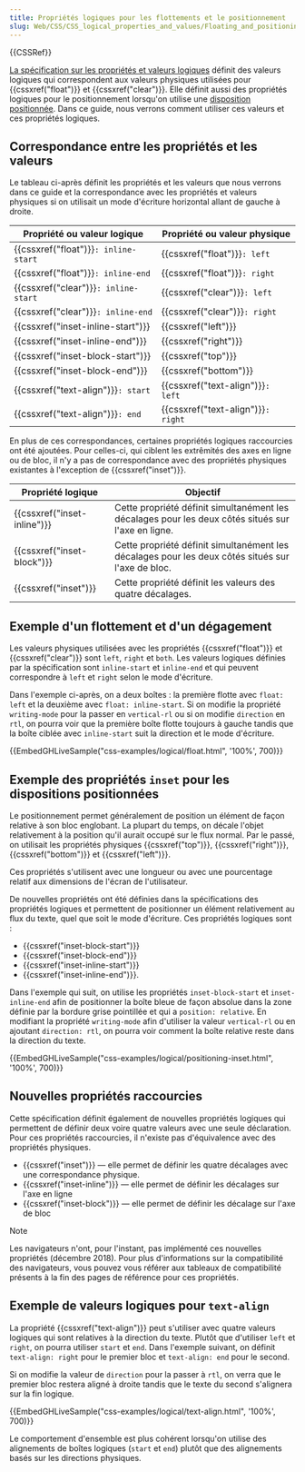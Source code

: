 ```yaml
---
title: Propriétés logiques pour les flottements et le positionnement
slug: Web/CSS/CSS_logical_properties_and_values/Floating_and_positioning
---
```


{{CSSRef}}

[La spécification sur les propriétés et valeurs logiques](https://drafts.csswg.org/css-logical/) définit des valeurs logiques qui correspondent aux valeurs physiques utilisées pour {{cssxref("float")}} et {{cssxref("clear")}}. Elle définit aussi des propriétés logiques pour le positionnement lorsqu'on utilise une [disposition positionnée](/fr/docs/Web/CSS/CSS_Positioning). Dans ce guide, nous verrons comment utiliser ces valeurs et ces propriétés logiques.

## Correspondance entre les propriétés et les valeurs

Le tableau ci-après définit les propriétés et les valeurs que nous verrons dans ce guide et la correspondance avec les propriétés et valeurs physiques si on utilisait un mode d'écriture horizontal allant de gauche à droite.

| Propriété ou valeur logique          | Propriété ou valeur physique       |
| ------------------------------------ | ---------------------------------- |
| {{cssxref("float")}}`: inline-start` | {{cssxref("float")}}`: left`       |
| {{cssxref("float")}}`: inline-end`   | {{cssxref("float")}}`: right`      |
| {{cssxref("clear")}}`: inline-start` | {{cssxref("clear")}}`: left`       |
| {{cssxref("clear")}}`: inline-end`   | {{cssxref("clear")}}`: right`      |
| {{cssxref("inset-inline-start")}}    | {{cssxref("left")}}                |
| {{cssxref("inset-inline-end")}}      | {{cssxref("right")}}               |
| {{cssxref("inset-block-start")}}     | {{cssxref("top")}}                 |
| {{cssxref("inset-block-end")}}       | {{cssxref("bottom")}}              |
| {{cssxref("text-align")}}`: start`   | {{cssxref("text-align")}}`: left`  |
| {{cssxref("text-align")}}`: end`     | {{cssxref("text-align")}}`: right` |

En plus de ces correspondances, certaines propriétés logiques raccourcies ont été ajoutées. Pour celles-ci, qui ciblent les extrêmités des axes en ligne ou de bloc, il n'y a pas de correspondance avec des propriétés physiques existantes à l'exception de {{cssxref("inset")}}.

| Propriété logique           | Objectif                                                                                           |
| --------------------------- | -------------------------------------------------------------------------------------------------- |
| {{cssxref("inset-inline")}} | Cette propriété définit simultanément les décalages pour les deux côtés situés sur l'axe en ligne. |
| {{cssxref("inset-block")}}  | Cette propriété définit simultanément les décalages pour les deux côtés situés sur l'axe de bloc.  |
| {{cssxref("inset")}}        | Cette propriété définit les valeurs des quatre décalages.                                          |

## Exemple d'un flottement et d'un dégagement

Les valeurs physiques utilisées avec les propriétés {{cssxref("float")}} et {{cssxref("clear")}} sont `left`, `right` et `both`. Les valeurs logiques définies par la spécification sont `inline-start` et `inline-end` et qui peuvent correspondre à `left` et `right` selon le mode d'écriture.

Dans l'exemple ci-après, on a deux boîtes : la première flotte avec `float: left` et la deuxième avec `float: inline-start`. Si on modifie la propriété `writing-mode` pour la passer en `vertical-rl` ou si on modifie `direction` en `rtl`, on pourra voir que la première boîte flotte toujours à gauche tandis que la boîte ciblée avec `inline-start` suit la direction et le mode d'écriture.

{{EmbedGHLiveSample("css-examples/logical/float.html", '100%', 700)}}

## Exemple des propriétés `inset` pour les dispositions positionnées

Le positionnement permet généralement de position un élément de façon relative à son bloc englobant. La plupart du temps, on décale l'objet relativement à la position qu'il aurait occupé sur le flux normal. Par le passé, on utilisait les propriétés physiques {{cssxref("top")}}, {{cssxref("right")}}, {{cssxref("bottom")}} et {{cssxref("left")}}.

Ces propriétés s'utilisent avec une longueur ou avec une pourcentage relatif aux dimensions de l'écran de l'utilisateur.

De nouvelles propriétés ont été définies dans la spécifications des propriétés logiques et permettent de positionner un élément relativement au flux du texte, quel que soit le mode d'écriture. Ces propriétés logiques sont :

- {{cssxref("inset-block-start")}}
- {{cssxref("inset-block-end")}}
- {{cssxref("inset-inline-start")}}
- {{cssxref("inset-inline-end")}}.

Dans l'exemple qui suit, on utilise les propriétés `inset-block-start` et `inset-inline-end` afin de positionner la boîte bleue de façon absolue dans la zone définie par la bordure grise pointillée et qui a `position: relative`. En modifiant la propriété `writing-mode` afin d'utiliser la valeur `vertical-rl` ou en ajoutant `direction: rtl`, on pourra voir comment la boîte relative reste dans la direction du texte.

{{EmbedGHLiveSample("css-examples/logical/positioning-inset.html", '100%', 700)}}

## Nouvelles propriétés raccourcies

Cette spécification définit également de nouvelles propriétés logiques qui permettent de définir deux voire quatre valeurs avec une seule déclaration. Pour ces propriétés raccourcies, il n'existe pas d'équivalence avec des propriétés physiques.

- {{cssxref("inset")}} — elle permet de définir les quatre décalages avec une correspondance physique.
- {{cssxref("inset-inline")}} — elle permet de définir les décalages sur l'axe en ligne
- {{cssxref("inset-block")}} — elle permet de définir les décalage sur l'axe de bloc

> [!NOTE]
> Les navigateurs n'ont, pour l'instant, pas implémenté ces nouvelles propriétés (décembre 2018). Pour plus d'informations sur la compatibilité des navigateurs, vous pouvez vous référer aux tableaux de compatibilité présents à la fin des pages de référence pour ces propriétés.

## Exemple de valeurs logiques pour `text-align`

La propriété {{cssxref("text-align")}} peut s'utiliser avec quatre valeurs logiques qui sont relatives à la direction du texte. Plutôt que d'utiliser `left` et `right`, on pourra utiliser `start` et `end`. Dans l'exemple suivant, on définit `text-align: right` pour le premier bloc et `text-align: end` pour le second.

Si on modifie la valeur de `direction` pour la passer à `rtl`, on verra que le premier bloc restera aligné à droite tandis que le texte du second s'alignera sur la fin logique.

{{EmbedGHLiveSample("css-examples/logical/text-align.html", '100%', 700)}}

Le comportement d'ensemble est plus cohérent lorsqu'on utilise des alignements de boîtes logiques (`start` et `end`) plutôt que des alignements basés sur les directions physiques.

